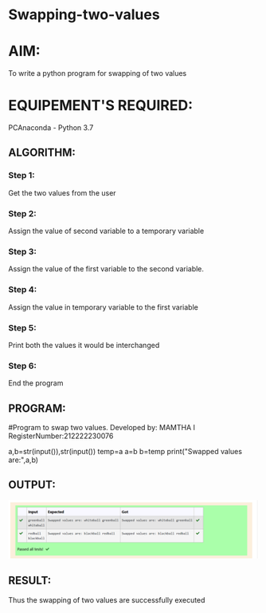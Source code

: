 # Swapping-two-values
# AIM:
To write a python program for swapping of two values
# EQUIPEMENT'S REQUIRED: 
PCAnaconda - Python 3.7
## ALGORITHM: 
### Step 1:
Get the two values from the user
### Step 2: 
Assign the value of second variable to a temporary variable 
### Step 3: 
Assign the value of the first variable to the second variable.
### Step 4:  
Assign the value in temporary variable to the first variable
### Step 5: 
Print both the values it would be interchanged
### Step 6: 
End the program
## PROGRAM:
#Program to swap two values.
Developed by: MAMTHA I
RegisterNumber:212222230076

a,b=str(input()),str(input())
temp=a
a=b
b=temp
print("Swapped values are:",a,b)
## OUTPUT:
![model](out.png)
## RESULT: 
Thus the swapping of two values are successfully executed



